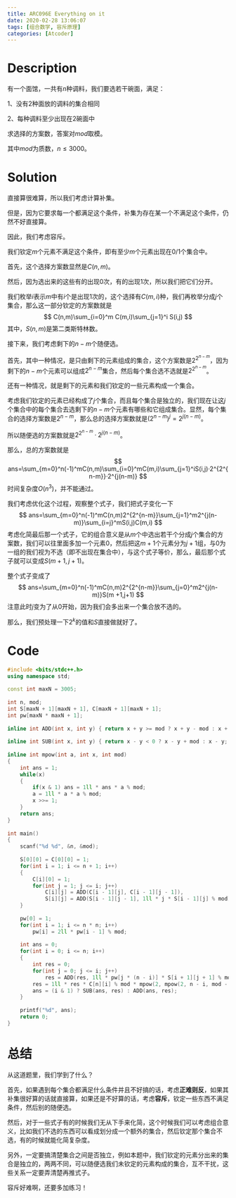 ```yaml
---
title: ARC096E Everything on it
date: 2020-02-28 13:06:07
tags: [组合数学, 容斥原理]
categories: [Atcoder]
---
```


# Description

有一个面馆，一共有$n$种调料，我们要选若干碗面，满足：

1、没有$2$种面放的调料的集合相同

2、每种调料至少出现在$2$碗面中

求选择的方案数，答案对$mod$取模。

其中$mod$为质数，$n\le 3000$。

<!--more-->

# Solution

直接算很难算，所以我们考虑计算补集。

但是，因为它要求每一个都满足这个条件，补集为存在某一个不满足这个条件，仍然不好直接算。

因此，我们考虑容斥。

我们钦定$m$个元素不满足这个条件，即有至少$m$个元素出现在$0/1$个集合中。

首先，这个选择方案数显然是$C(n,m)$。

然后，因为选出来的这些有的出现$0$次，有的出现$1$次，所以我们把它们分开。

我们枚举$i$表示$m$中有$i$个是出现$1$次的，这个选择有$C(m,i)$种，我们再枚举分成$j$个集合，那么这一部分钦定的方案数就是
$$
C(n,m)\sum_{i=0}^m C(m,i)\sum_{j=1}^i S(i,j)
$$
其中，$S(n,m)$是第二类斯特林数。

接下来，我们考虑剩下的$n-m$个随便选。

首先，其中一种情况，是只由剩下的元素组成的集合，这个方案数是$2^{2^{n-m}}$，因为剩下的$n-m$个元素可以组成$2^{n-m}$集合，然后每个集合选不选就是$2^{2^{n-m}}$。

还有一种情况，就是剩下的元素和我们钦定的一些元素构成一个集合。

考虑我们钦定的元素已经构成了$j$个集合，而且每个集合是独立的，我们现在让这$j$个集合中的每个集合去选剩下的$n-m$个元素有哪些和它组成集合。显然，每个集合的选择方案数是$2^{n-m}$，那么总的选择方案数就是$(2^{n-m})^j=2^{j(n-m)}$。

所以随便选的方案数就是$2^{2^{n-m}}·2^{j(n-m)}$。

那么，总的方案数就是
$$
ans=\sum_{m=0}^n(-1)^mC(n,m)\sum_{i=0}^mC(m,i)\sum_{j=1}^iS(i,j)·2^{2^{n-m}}·2^{j(n-m)}
$$
时间复杂度$O(n^3)$，并不能通过。

我们考虑优化这个过程，观察整个式子，我们把式子变化一下
$$
ans=\sum_{m=0}^n(-1)^mC(n,m)2^{2^{n-m}}\sum_{j=1}^m2^{j(n-m)}\sum_{i=j}^mS(i,j)C(m,i)
$$
考虑化简最后那一个式子，它的组合意义是从$m$个中选出若干个分成$j$个集合的方案数，我们可以往里面多加一个元素$0$，然后把这$m+1$个元素分为$j+1$组，与$0$为一组的我们视为不选（即不出现在集合中），与这个式子等价，那么，最后那个式子就可以变成$S(m+1,j+1)$。

整个式子变成了
$$
ans=\sum_{m=0}^n(-1)^mC(n,m)2^{2^{n-m}}\sum_{j=0}^m2^{j(n-m)}S(m +1,j+1)
$$
注意此时$j$变为了从$0$开始，因为我们会多出来一个集合放不选的。

那么，我们预处理一下$2^k$的值和$S$直接做就好了。

# Code

```c++
#include <bits/stdc++.h>
using namespace std;
 
const int maxN = 3005;
 
int n, mod;
int S[maxN + 1][maxN + 1], C[maxN + 1][maxN + 1];
int pw[maxN * maxN + 1];
 
inline int ADD(int x, int y) { return x + y >= mod ? x + y - mod : x + y; }
 
inline int SUB(int x, int y) { return x - y < 0 ? x - y + mod : x - y; }
 
inline int mpow(int a, int x, int mod)
{
	int ans = 1;
	while(x)
	{
		if(x & 1) ans = 1ll * ans * a % mod;
		a = 1ll * a * a % mod;
		x >>= 1;
	}
	return ans;
}
 
int main()
{
	scanf("%d %d", &n, &mod);
 
	S[0][0] = C[0][0] = 1;
	for(int i = 1; i <= n + 1; i++)
	{
		C[i][0] = 1;
		for(int j = 1; j <= i; j++)
			C[i][j] = ADD(C[i - 1][j], C[i - 1][j - 1]),
			S[i][j] = ADD(S[i - 1][j - 1], 1ll * j * S[i - 1][j] % mod);
	}
 
	pw[0] = 1;
	for(int i = 1; i <= n * n; i++)
		pw[i] = 2ll * pw[i - 1] % mod;
 
	int ans = 0;
	for(int i = 0; i <= n; i++)
	{
		int res = 0;
		for(int j = 0; j <= i; j++)
			res = ADD(res, 1ll * pw[j * (n - i)] * S[i + 1][j + 1] % mod);
		res = 1ll * res * C[n][i] % mod * mpow(2, mpow(2, n - i, mod - 1), mod) % mod;
		ans = (i & 1) ? SUB(ans, res) : ADD(ans, res);
	}
 
	printf("%d", ans);
	return 0;
}
```

# 总结

从这道题里，我们学到了什么？

首先，如果遇到每个集合都满足什么条件并且不好搞的话，考虑**正难则反**，如果其补集很好算的话就直接算，如果还是不好算的话，考虑**容斥**，钦定一些东西不满足条件，然后别的随便选。

然后，对于一些式子有的时候我们无从下手来化简，这个时候我们可以考虑组合意义，比如我们不选的东西可以看成划分成一个额外的集合，然后钦定那个集合不选，有的时候就能化简复杂度。

另外，一定要搞清楚集合之间是否独立，例如本题中，我们钦定的元素分出来的集合是独立的，两两不同，可以随便选我们未钦定的元素构成的集合，互不干扰，这些关系一定要弄清楚再推式子。

容斥好难啊，还要多加练习！



